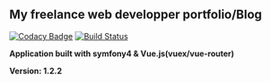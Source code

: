 ## My freelance web developper  portfolio/Blog

[![Codacy Badge](https://api.codacy.com/project/badge/Grade/664bcdc0de4149d9aa9447bb09d7f6f1)](https://www.codacy.com/app/buba71/portfolio?utm_source=github.com&amp;utm_medium=referral&amp;utm_content=buba71/portfolio&amp;utm_campaign=Badge_Grade)
[![Build Status](https://travis-ci.org/buba71/portfolio.svg?branch=master)](https://travis-ci.org/buba71/portfolio)

**Application built with symfony4 & Vue.js(vuex/vue-router)**

**Version: 1.2.2**